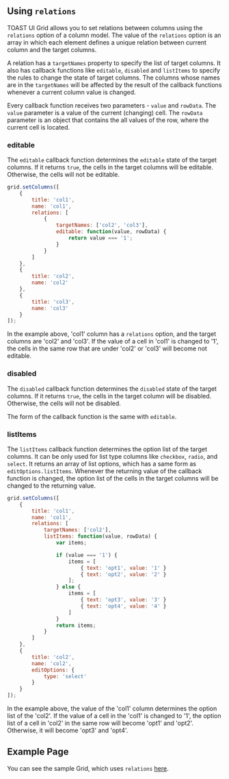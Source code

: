 ## Using `relations`

TOAST UI Grid allows you to set relations between columns using the `relations` option of a column model. The value of the `relations` option is an array in which each element defines a unique relation between current column and the target columns.

A relation has a `targetNames` property to specify the list of target columns. It also has callback functions like `editable`, `disabled` and `listItems` to specify the rules to change the state of target columns. The columns whose names are in the `targetNames` will be affected by the result of the callback functions whenever a current column value is changed.

Every callback function receives two parameters - `value` and `rowData`. The `value` parameter is a value of the current (changing) cell. The `rowData` parameter is an object that contains the all values of the row, where the current cell is located.

### editable

The `editable` callback function determines the `editable` state of the target columns. If it returns `true`, the cells in the target columns will be editable. Otherwise, the cells will not be editable.

```javascript
grid.setColumns([
    {
        title: 'col1',
        name: 'col1',
        relations: [
            {
                targetNames: ['col2', 'col3'],
                editable: function(value, rowData) {
                    return value === '1';
                }
            }    
        ]        
    },
    {
        title: 'col2',
        name: 'col2'
    },
    {
        title: 'col3',
        name: 'col3'
    }
]);
```

In the example above, 'col1' column has a `relations` option, and the target columns are 'col2' and 'col3'. If the value of a cell in 'col1' is changed to '1', the cells in the same row that are under 'col2' or 'col3' will become not editable.


### disabled

The `disabled` callback function determines the `disabled` state of the target columns. If it returns `true`, the cells in the target column will be disabled. Otherwise, the cells will not be disabled.

The form of the callback function is the same with `editable`.

### listItems

The `listItems` callback function determines the option list of the target columns. It can be only used for list type columns like `checkbox`, `radio`, and `select`. It returns an array of list options, which has a same form as  `editOptions.listItems`. Whenever the returning value of the callback function is changed, the option list of the cells in the target columns will be changed to the returning value.

```javascript
grid.setColumns([
    {
        title: 'col1',
        name: 'col1',
        relations: [
            targetNames: ['col2'],
            listItems: function(value, rowData) {
                var items;

                if (value === '1') {
                    items = [
                        { text: 'opt1', value: '1' }
                        { text: 'opt2', value: '2' }    
                    ];
                } else {
                    items = [
                        { text: 'opt3', value: '3' }
                        { text: 'opt4', value: '4' }    
                    ]    
                }
                return items;
            }
        ]    
    },
    {
        title: 'col2',
        name: 'col2',
        editOptions: {
            type: 'select'    
        }    
    }
]);
```

In the example above, the value of the 'col1' column determines the option list of the 'col2'. If the value of a cell in the 'col1' is changed to '1', the option list of a cell in 'col2' in the same row will become 'opt1' and 'opt2'. Otherwise, it will become 'opt3' and 'opt4'.

## Example Page

You can see the sample Grid, which uses `relations` [here](https://nhnent.github.io/tui.grid/api/tutorial-example05-relation-columns.html).
